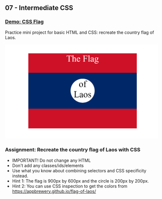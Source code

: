 ## 07 - Intermediate CSS

### [Demo: CSS Flag](https://csslaosflag.gdbecker.repl.co/)

Practice mini project for basic HTML and CSS: recreate the country flag of Laos.

!["Page"](./Page.png)

### Assignment: Recreate the country flag of Laos with CSS

- IMPORTANT! Do not change any HTML
- Don't add any classes/ids/elements
- Use what you know about combining selectors and CSS specificity instead.
- Hint 1: The flag is 900px by 600px and the circle is 200px by 200px.
- Hint 2: You can use CSS inspection to get the colors from https://appbrewery.github.io/flag-of-laos/
